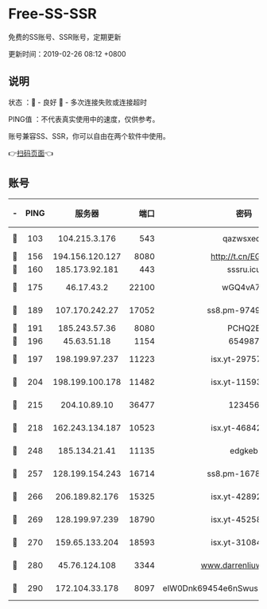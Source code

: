 # Free-SS-SSR

免费的SS账号、SSR账号，定期更新

更新时间：2019-02-26 08:12 +0800

## 说明

状态     ：🙂 - 良好 🙁 - 多次连接失败或连接超时

PING值   ：不代表真实使用中的速度，仅供参考。

账号兼容SS、SSR，你可以自由在两个软件中使用。

👉[扫码页面](https://liesauer.github.io/free-ss-ssr.github.io/)👈

## 账号

|-|PING|服务器|端口|密码|加密方式|区域|
|:----:|:----:|:-----:|-----:|:----:|:----:|:----:|
|🙂|103|104.215.3.176|543|qazwsxedc|aes-256-gcm|JP|
|🙂|156|194.156.120.127|8080|http://t.cn/EGJIyrl|rc4-md5|RU|
|🙂|160|185.173.92.181|443|sssru.icu|rc4-md5|RU|
|🙂|175|46.17.43.2|22100|wGQ4vA7D|aes-256-gcm|RU|
|🙂|189|107.170.242.27|17052|ss8.pm-97495398|aes-256-cfb|US|
|🙂|191|185.243.57.36|8080|PCHQ2E|rc4-md5|US|
|🙂|196|45.63.51.18|1154|654987|chacha20|US|
|🙂|197|198.199.97.237|11223|isx.yt-29757197|aes-256-cfb|US|
|🙂|204|198.199.100.178|11482|isx.yt-11593986|aes-256-cfb|US|
|🙂|215|204.10.89.10|36477|123456|aes-256-cfb|US|
|🙂|218|162.243.134.187|10523|isx.yt-46842500|aes-256-cfb|US|
|🙂|248|185.134.21.41|11135|edgkeb|aes-256-cfb|GB|
|🙂|257|128.199.154.243|16714|ss8.pm-16780170|aes-256-cfb|SG|
|🙂|266|206.189.82.176|15325|isx.yt-42892061|aes-256-cfb|SG|
|🙂|269|128.199.97.239|18790|isx.yt-45258206|aes-256-cfb|SG|
|🙂|270|159.65.133.204|18593|isx.yt-31084896|aes-256-cfb|SG|
|🙂|280|45.76.124.108|3344|www.darrenliuwei.com|aes-256-cfb|AU|
|🙂|290|172.104.33.178|8097|eIW0Dnk69454e6nSwuspv9DmS201tQ0D|aes-256-cfb|SG|
